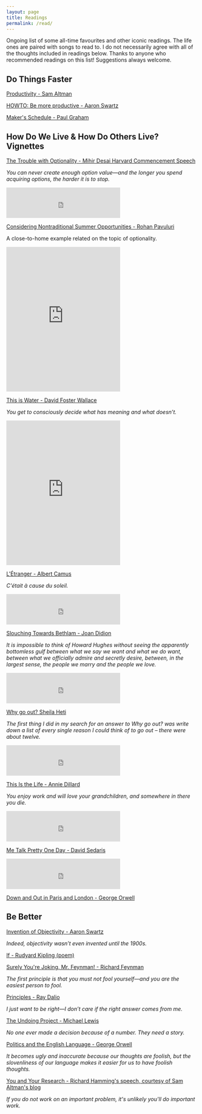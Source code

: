 ```yaml
---
layout: page
title: Readings
permalink: /read/
---
```

Ongoing list of some all-time favourites and other iconic readings. The life ones are paired with songs to read to. I do not necessarily agree with all of the thoughts included in readings below. Thanks to anyone who recommended readings on this list! Suggestions always welcome. 

## Do Things Faster 
[Productivity - Sam Altman](https://blog.samaltman.com/productivity)


[HOWTO: Be more productive - Aaron Swartz](http://www.aaronsw.com/weblog/productivity)


[Maker's Schedule - Paul Graham](http://www.paulgraham.com/makersschedule.html)


## How Do We Live & How Do Others Live? Vignettes

[The Trouble with Optionality - Mihir Desai Harvard Commencement Speech](https://www.thecrimson.com/article/2017/5/25/desai-commencement-ed/)

*You can never create enough option value—and the longer you spend acquiring options, the harder it is to stop.*

<iframe src="https://open.spotify.com/embed/track/4xh7W7tlNMIczFhupCPniY" width="300" height="80" frameborder="0" allowtransparency="true" allow="encrypted-media"></iframe>

[Considering Nontraditional Summer Opportunities - Rohan Pavuluri](https://docs.google.com/document/d/17lRRzTGRF_yWzUPg7hiOcFgAwxc7oFuqI3TBBst3s24/edit)

A close-to-home example related on the topic of optionality.

<iframe src="https://open.spotify.com/embed/track/0y3Y9zD2UR0XVl5nP0dYbO" width="300" height="380" frameborder="0" allowtransparency="true" allow="encrypted-media"></iframe>

[This is Water - David Foster Wallace](https://fs.blog/2012/04/david-foster-wallace-this-is-water/)

*You get to consciously decide what has meaning and what doesn’t.*

<iframe src="https://open.spotify.com/embed/track/10oNErRgxuE0mMUXrDdm1y" width="300" height="380" frameborder="0" allowtransparency="true" allow="encrypted-media"></iframe>

[L'Étranger - Albert Camus](http://www.self.gutenberg.org/articles/eng/The_Stranger_(novel))

*C'était à cause du soleil.*

<iframe src="https://open.spotify.com/embed/track/5QukmWtZgUbqLmjDmqLbRa" width="300" height="80" frameborder="0" allowtransparency="true" allow="encrypted-media"></iframe>

[Slouching Towards Bethlam - Joan Didion](https://nstearns.edublogs.org/files/2012/03/Slouching-toward-bethlehem-184kxww.pdf)

*It is impossible to think of Howard Hughes without seeing the apparently bottomless gulf between what we say we want and what we do want, between what we officially admire and secretly desire, between, in the largest sense, the people we marry and the people we love.*

<iframe src="https://open.spotify.com/embed/track/5Bv2jfkrIsXmWybnCO4YP4" width="300" height="80" frameborder="0" allowtransparency="true" allow="encrypted-media"></iframe>


[Why go out? Sheila Heti](http://www.sheilaheti.com/whygoout2)

*The first thing I did in my search for an answer to Why go out? was write down a list of every single reason I could think of to go out – there were about twelve.*

<iframe src="https://open.spotify.com/embed/track/0y81q0eFDanY2CYFfZwKSM" width="300" height="80" frameborder="0" allowtransparency="true" allow="encrypted-media"></iframe>


[This Is the Life - Annie Dillard](http://www.billemory.com/dillard/dillard.html)

*You enjoy work and will love your grandchildren, and somewhere in there you die.*

<iframe src="https://open.spotify.com/embed/track/1JvsbPEAeF59CvozxFldrN" width="300" height="80" frameborder="0" allowtransparency="true" allow="encrypted-media"></iframe>


[Me Talk Pretty One Day - David Sedaris](https://www.esquire.com/lifestyle/a1419/talk-pretty-0399/)

<iframe src="https://open.spotify.com/embed/track/2shVib26gMOKusQvUDWByO" width="300" height="80" frameborder="0" allowtransparency="true" allow="encrypted-media"></iframe>

[Down and Out in Paris and London - George Orwell](https://www.planetebook.com/free-ebooks/down-and-out-in-paris-and-london.pdf)


## Be Better 

[Invention of Objectivity - Aaron Swartz](http://www.aaronsw.com/weblog/newobjectivity)

*Indeed, objectivity wasn’t even invented until the 1900s.*

[If - Rudyard Kipling (poem)](https://www.poetryfoundation.org/poems/46473/if---)


[Surely You're Joking, Mr. Feynman! - Richard Feynman](http://sistemas.fciencias.unam.mx/~compcuantica/RICHARD%20P.%20FEYNMAN-SURELY%20YOU%27RE%20JOKING%20MR.%20FEYNMAN.PDF)

*The first principle is that you must not fool yourself—and you are the easiest person to fool.*


[Principles - Ray Dalio](https://www.principles.com/)

*I just want to be right—I don’t care if the right answer comes from me.*


[The Undoing Project - Michael Lewis](https://www.amazon.ca/dp/0393254593?slotNum=95&linkCode=g12&imprToken=th2MebDogLM6uag5HsPP3g&creativeASIN=0393254593&tag=theelectype08-20)

*No one ever made a decision because of a number. They need a story.*


[Politics and the English Language - George Orwell](https://www.npr.org/blogs/ombudsman/Politics_and_the_English_Language-1.pdf)

*It becomes ugly and inaccurate because our thoughts are foolish, but the slovenliness of our language makes it easier for us to have foolish thoughts.*


[You and Your Research - Richard Hamming's speech, courtesy of Sam Altman's blog](https://blog.samaltman.com/you-and-your-research)

*If you do not work on an important problem, it's unlikely you'll do important work.*